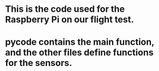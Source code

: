 # This is the code used for the Raspberry Pi on our flight test. 
# pycode contains the main function, and the other files define functions for the sensors. 
